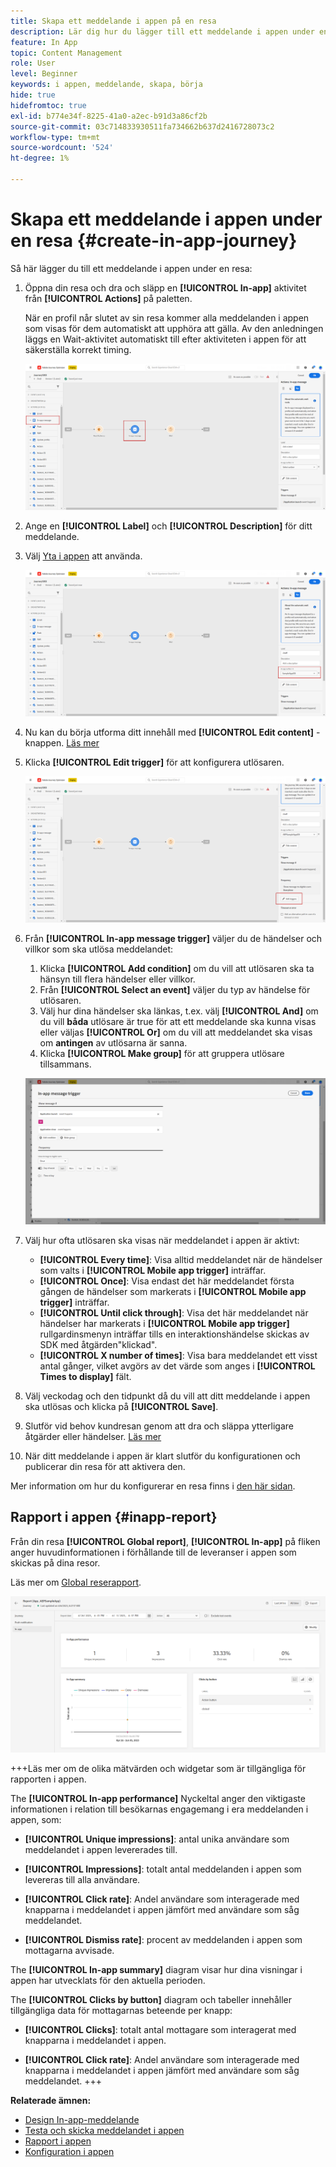 ```yaml
---
title: Skapa ett meddelande i appen på en resa
description: Lär dig hur du lägger till ett meddelande i appen under en resa
feature: In App
topic: Content Management
role: User
level: Beginner
keywords: i appen, meddelande, skapa, börja
hide: true
hidefromtoc: true
exl-id: b774e34f-8225-41a0-a2ec-b91d3a86cf2b
source-git-commit: 03c714833930511fa734662b637d2416728073c2
workflow-type: tm+mt
source-wordcount: '524'
ht-degree: 1%

---
```



# Skapa ett meddelande i appen under en resa {#create-in-app-journey}

Så här lägger du till ett meddelande i appen under en resa:

1. Öppna din resa och dra och släpp en **[!UICONTROL In-app]** aktivitet från **[!UICONTROL Actions]** på paletten.

   När en profil når slutet av sin resa kommer alla meddelanden i appen som visas för dem automatiskt att upphöra att gälla. Av den anledningen läggs en Wait-aktivitet automatiskt till efter aktiviteten i appen för att säkerställa korrekt timing.

   ![](assets/in_app_journey_1.png)

1. Ange en **[!UICONTROL Label]** och **[!UICONTROL Description]** för ditt meddelande.

1. Välj [Yta i appen](inapp-configuration.md) att använda.

   ![](assets/in_app_journey_2.png)

1. Nu kan du börja utforma ditt innehåll med **[!UICONTROL Edit content]** -knappen. [Läs mer](design-in-app.md)

1. Klicka **[!UICONTROL Edit trigger]** för att konfigurera utlösaren.

   ![](assets/in_app_journey_4.png)

1. Från **[!UICONTROL In-app message trigger]** väljer du de händelser och villkor som ska utlösa meddelandet:

   1. Klicka **[!UICONTROL Add condition]** om du vill att utlösaren ska ta hänsyn till flera händelser eller villkor.
   1. Från **[!UICONTROL Select an event]** väljer du typ av händelse för utlösaren.
   1. Välj hur dina händelser ska länkas, t.ex. välj **[!UICONTROL And]** om du vill **båda** utlösare är true för att ett meddelande ska kunna visas eller väljas **[!UICONTROL Or]** om du vill att meddelandet ska visas om **antingen** av utlösarna är sanna.
   1. Klicka **[!UICONTROL Make group]** för att gruppera utlösare tillsammans.

   ![](assets/in_app_journey_3.png)

1. Välj hur ofta utlösaren ska visas när meddelandet i appen är aktivt:

   * **[!UICONTROL Every time]**: Visa alltid meddelandet när de händelser som valts i **[!UICONTROL Mobile app trigger]** inträffar.
   * **[!UICONTROL Once]**: Visa endast det här meddelandet första gången de händelser som markerats i **[!UICONTROL Mobile app trigger]** inträffar.
   * **[!UICONTROL Until click through]**: Visa det här meddelandet när händelser har markerats i **[!UICONTROL Mobile app trigger]** rullgardinsmenyn inträffar tills en interaktionshändelse skickas av SDK med åtgärden&quot;klickad&quot;.
   * **[!UICONTROL X number of times]**: Visa bara meddelandet ett visst antal gånger, vilket avgörs av det värde som anges i **[!UICONTROL Times to display]** fält.

1. Välj veckodag och den tidpunkt då du vill att ditt meddelande i appen ska utlösas och klicka på **[!UICONTROL Save]**.

1. Slutför vid behov kundresan genom att dra och släppa ytterligare åtgärder eller händelser. [Läs mer](../building-journeys/about-journey-activities.md)

1. När ditt meddelande i appen är klart slutför du konfigurationen och publicerar din resa för att aktivera den.

Mer information om hur du konfigurerar en resa finns i [den här sidan](../building-journeys/journey-gs.md).

## Rapport i appen {#inapp-report}

Från din resa **[!UICONTROL Global report]**, **[!UICONTROL In-app]** på fliken anger huvudinformationen i förhållande till de leveranser i appen som skickas på dina resor.

Läs mer om [Global reserapport](../reports/journey-global-report.md).

![](assets/in-app-journey-report.png)

+++Läs mer om de olika mätvärden och widgetar som är tillgängliga för rapporten i appen.

The **[!UICONTROL In-app performance]** Nyckeltal anger den viktigaste informationen i relation till besökarnas engagemang i era meddelanden i appen, som:

* **[!UICONTROL Unique impressions]**: antal unika användare som meddelandet i appen levererades till.

* **[!UICONTROL Impressions]**: totalt antal meddelanden i appen som levereras till alla användare.

* **[!UICONTROL Click rate]**: Andel användare som interagerade med knapparna i meddelandet i appen jämfört med användare som såg meddelandet.

* **[!UICONTROL Dismiss rate]**: procent av meddelanden i appen som mottagarna avvisade.

The **[!UICONTROL In-app summary]** diagram visar hur dina visningar i appen har utvecklats för den aktuella perioden.

The **[!UICONTROL Clicks by button]** diagram och tabeller innehåller tillgängliga data för mottagarnas beteende per knapp:

* **[!UICONTROL Clicks]**: totalt antal mottagare som interagerat med knapparna i meddelandet i appen.

* **[!UICONTROL Click rate]**: Andel användare som interagerade med knapparna i meddelandet i appen jämfört med användare som såg meddelandet.
+++

**Relaterade ämnen:**

* [Design In-app-meddelande](design-in-app.md)
* [Testa och skicka meddelandet i appen](send-in-app.md)
* [Rapport i appen](../reports/campaign-global-report.md#inapp-report)
* [Konfiguration i appen](inapp-configuration.md)
